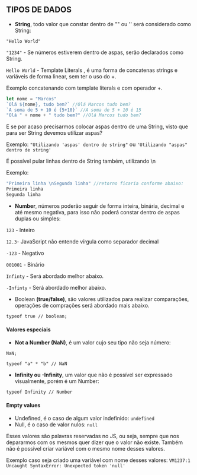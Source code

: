 ## TIPOS DE DADOS
- **String**, todo valor que constar dentro de "" ou '' será considerado como String:

`"Hello World"`

`"1234"` - Se números estiverem dentro de aspas, serão declarados como String.

`Hello World`  - Template Literals , é uma forma de concatenas strings e variáveis de forma linear, sem ter o uso do +.

Exemplo concatenando com template literals e com operador +.
```javascript
let nome = "Marcos"
`Olá ${nome}, tudo bem?` //Olá Marcos tudo bem?
`A soma de 5 + 10 é {5+10}` //A soma de 5 + 10 é 15
"Olá " + nome + " tudo bem?" //Olá Marcos tudo bem?
```

E se por acaso precisarmos colocar aspas dentro de uma String, visto que para ser String devemos utilizar aspas?

Exemplo:
`"Utilizando 'aspas' dentro de string"`
ou
`'Utilizando "aspas" dentro de string'`

É possível pular linhas dentro de String também, utilizando \n

Exemplo:
```javascript
"Primeira linha \nSegunda linha" //retorno ficaria conforme abaixo:
Primeira linha
Segunda linha
```

- **Number**, números poderão seguir de forma inteira, binária, decimal e até mesmo negativa, para isso não poderá constar dentro de aspas duplas ou simples:

`123` - Inteiro

`12.3`- JavaScript não entende vírgula como separador decimal

`-123` - Negativo

`001001` - Binário

`Infinty` - Será abordado melhor abaixo.

`-Infinty` - Será abordado melhor abaixo.

- Boolean **(true/false)**, são valores utilizados para realizar comparações, operações de comprações será abordado mais abaixo.

`typeof true // boolean;`

#### Valores especiais
- **Not a Number (NaN)**, é um valor cujo seu tipo não seja número:

`NaN;`

`typeof "a" * "b" // NaN`

- **Infinity ou -Infinity**, um valor que não é possível ser expressado visualmente, porém é um Number:

`typeof Infinity // Number`

#### Empty values
- Undefined, é o caso de algum valor indefinido: `undefined`
- Null, é o caso de valor nulos: `null`

Esses valores são palavras reservadas no JS, ou seja, sempre que nos depararmos com os mesmos quer dizer que o valor não existe.
Também não é possível criar variável com o mesmo nome desses valores.

Exemplo caso seja criado uma variável com nome desses valores: `VM1237:1 Uncaught SyntaxError: Unexpected token 'null'`